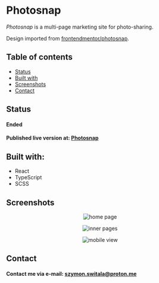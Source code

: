 # Photosnap

_Photosnap_ is a multi-page marketing site for photo-sharing.

Design imported from [frontendmentor/photosnap](https://www.frontendmentor.io/challenges/photosnap-multipage-website-nMDSrNmNW).

## Table of contents

- [Status](#status)
- [Built with](#built-with)
- [Screenshots](#screenshots)
- [Contact](#contact)

## Status

#### Ended

#### Published live version at: [Photosnap](https://photosnap-inithar.netlify.app/)

## Built with:

- React
- TypeScript
- SCSS

## Screenshots

<p align="center">
  <img src="https://user-images.githubusercontent.com/72702964/234599020-3602bd72-3734-400b-a8a3-f3110572d372.png" alt="home page">
</p>

<p align="center">
  <img src="https://user-images.githubusercontent.com/72702964/234598708-edacd7b8-8915-440a-9bc0-62465d1eb68e.png" alt="inner pages">
</p>

<p align="center">
  <img src="https://user-images.githubusercontent.com/72702964/234599200-aff5cad1-78d3-4a57-8fe6-4f38600d5ce9.png" alt="mobile view">
</p>

## Contact

#### Contact me via e-mail: szymon.switala@proton.me
